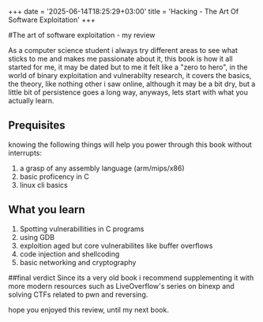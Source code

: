 +++
date = '2025-06-14T18:25:29+03:00'
title = 'Hacking - The Art Of Software Exploitation'
+++

#The art of software exploitation - my review

As a computer science student i always try different areas to see what sticks to me and makes me passionate
about it, this book is how it all started for me, it may be dated but to me it felt like a "zero to hero",
in the world of binary exploitation and vulnerabilty research, it covers the basics, the theory, like nothing
other i saw online, although it may be a bit dry, but a little bit of persistence goes a long way,
anyways, lets start with what you actually learn.

## Prequisites
knowing the following things will help you power through this book without interrupts:
1. a grasp of any assembly language (arm/mips/x86)
2. basic proficency in C 
3. linux cli basics


## What you learn
1. Spotting vulnerabillities in C programs
2. using GDB
3. exploition aged but core vulnerabilites like buffer overflows
4. code injection and shellcoding
5. basic networking and cryptography

##final verdict
Since its a very old book i recommend supplementing it with more modern resources such as LiveOverflow's series on binexp
and solving CTFs related to pwn and reversing.

hope you enjoyed this review, until my next book.
